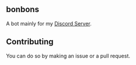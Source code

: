 ## bonbons
A bot mainly for my [Discord Server](https://discord.gg/cJsuVmk8Xq). 

## Contributing
You can do so by making an issue or a pull request.
